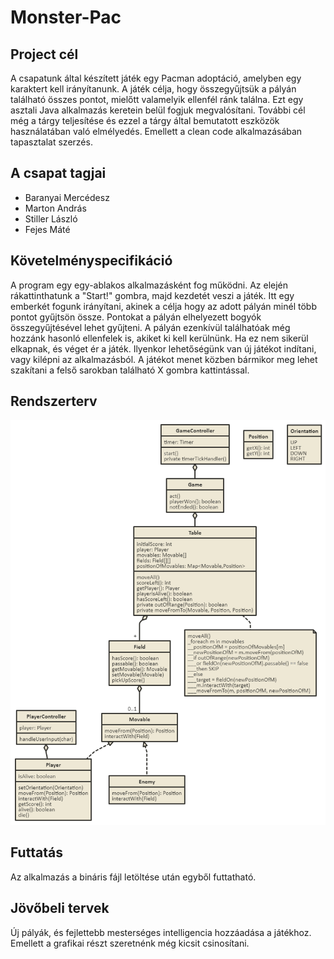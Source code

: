 # Monster-Pac

## Project cél

A csapatunk által készített játék egy Pacman adoptáció, amelyben egy karaktert kell irányítanunk. A játék célja, hogy összegyűjtsük a pályán található összes pontot, mielőtt valamelyik ellenfél ránk találna.
Ezt egy asztali Java alkalmazás keretein belül fogjuk megvalósítani.
További cél még a tárgy teljesítése és ezzel a tárgy által bemutatott eszközök használatában való elmélyedés. Emellett a clean code alkalmazásában tapasztalat szerzés.

## A csapat tagjai

- Baranyai Mercédesz
- Marton András
- Stiller László
- Fejes Máté

## Követelményspecifikáció

A program egy egy-ablakos alkalmazásként fog működni. Az elején rákattinthatunk a "Start!" gombra, majd kezdetét veszi a játék.
Itt egy emberkét fogunk irányítani, akinek a célja hogy az adott pályán minél több pontot gyűjtsön össze.
Pontokat a pályán elhelyezett bogyók összegyűjtésével lehet gyűjteni.
A pályán ezenkívül találhatóak még hozzánk hasonló ellenfelek is, akiket ki kell kerülnünk. Ha ez nem sikerül elkapnak, és véget ér a játék.
Ilyenkor lehetőségünk van új játékot indítani, vagy kilépni az alkalmazásból.
A játékot menet közben bármikor meg lehet szakítani a felső sarokban található X gombra kattintással.

## Rendszerterv

![Rendszerterv - osztálydiagram](/img/class_diagram.png)

## Futtatás

Az alkalmazás a bináris fájl letöltése után egyből futtatható.

## Jövőbeli tervek

Új pályák, és fejlettebb mesterséges intelligencia hozzáadása a játékhoz. Emellett a grafikai részt szeretnénk még kicsit csinosítani.
